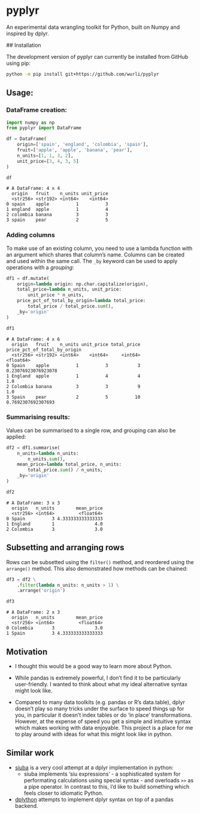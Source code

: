 # pyplyr

An experimental data wrangling toolkit for Python, built on Numpy and
inspired by dplyr.

\## Installation

The development version of pyplyr can currently be installed from GitHub
using pip:

``` bash
python -m pip install git+https://github.com/wurli/pyplyr
```

## Usage:

### DataFrame creation:

``` python
import numpy as np
from pyplyr import DataFrame

df = DataFrame(
    origin=['spain', 'england', 'colombia', 'spain'],
    fruit=['apple', 'apple', 'banana', 'pear'],
    n_units=[1, 1, 3, 2],
    unit_price=[3, 4, 3, 5]
)

df
```

    # A DataFrame: 4 x 4
      origin   fruit    n_units unit_price
      <str256> <str192> <int64>    <int64>
    0 spain    apple          1          3
    1 england  apple          1          4
    2 colombia banana         3          3
    3 spain    pear           2          5

### Adding columns

To make use of an existing column, you need to use a lambda function
with an argument which shares that column’s name. Columns can be created
and used within the same call. The `_by` keyword can be used to apply
operations with a *grouping*:

``` python
df1 = df.mutate(
    origin=lambda origin: np.char.capitalize(origin),
    total_price=lambda n_units, unit_price: 
        unit_price * n_units,
    price_pct_of_total_by_origin=lambda total_price:
        total_price / total_price.sum(),
    _by='origin'
)

df1
```

    # A DataFrame: 4 x 6
      origin   fruit    n_units unit_price total_price price_pct_of_total_by_origin
      <str256> <str192> <int64>    <int64>     <int64>                    <float64>
    0 Spain    apple          1          3           3          0.23076923076923078
    1 England  apple          1          4           4                          1.0
    2 Colombia banana         3          3           9                          1.0
    3 Spain    pear           2          5          10           0.7692307692307693

### Summarising results:

Values can be summarised to a single row, and grouping can also be
applied:

``` python
df2 = df1.summarise(
    n_units=lambda n_units:
        n_units.sum(),
    mean_price=lambda total_price, n_units:
        total_price.sum() / n_units,
    _by='origin'
)

df2
```

    # A DataFrame: 3 x 3
      origin   n_units        mean_price
      <str256> <int64>         <float64>
    0 Spain          3 4.333333333333333
    1 England        1               4.0
    2 Colombia       3               3.0

## Subsetting and arranging rows

Rows can be subsetted using the `filter()` method, and reordered using
the `arrange()` method. This also demonstrated how methods can be
chained:

``` python
df3 = df2 \
    .filter(lambda n_units: n_units > 1) \
    .arrange('origin')

df3
```

    # A DataFrame: 2 x 3
      origin   n_units        mean_price
      <str256> <int64>         <float64>
    0 Colombia       3               3.0
    1 Spain          3 4.333333333333333

## Motivation

- I thought this would be a good way to learn more about Python.

- While pandas is extremely powerful, I don’t find it to be particularly
  user-friendly. I wanted to think about what my ideal alternative
  syntax might look like.

- Compared to many data toolkits (e.g. pandas or R’s data.table), dplyr
  doesn’t play so many tricks under the surface to speed things up for
  you, in particular it doesn’t index tables or do ‘in place’
  transformations. However, at the expense of speed you get a simple and
  intuitive syntax which makes working with data enjoyable. This project
  is a place for me to play around with ideas for what this might look
  like in python.

## Similar work

- [siuba](https://github.com/machow/siuba) is a very cool attempt at a
  dplyr implementation in python:
  - siuba implements ‘siu expressions’ - a sophisticated system for
    performating calculations using special syntax - and overloads `>>`
    as a pipe operator. In contrast to this, I’d like to build something
    which feels closer to idiomatic Python.
- [dplython](https://pythonhosted.org/dplython/) attempts to implement
  dplyr syntax on top of a pandas backend.
